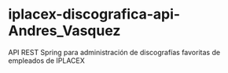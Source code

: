 # iplacex-discografica-api-Andres_Vasquez
 API REST Spring para administración de discografías favoritas de empleados de IPLACEX
